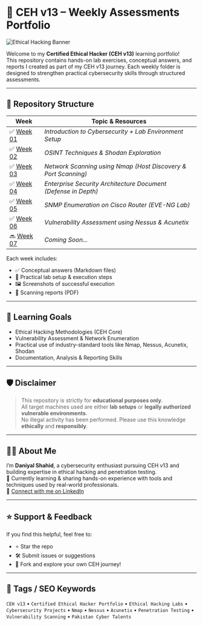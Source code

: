 # 🚨 CEH v13 – Weekly Assessments Portfolio

![Ethical Hacking Banner](https://4.bp.blogspot.com/-HiRSrmQuVTI/XA9a0uU5fzI/AAAAAAAA6_0/RIq3W2EeRxY_OXWF0Pg2Bk8oao_pNa38QCLcBGAs/s1600/what-you-need-to-know-about-ethical-hacking-simplilearn-cover-image.jpg)

Welcome to my **Certified Ethical Hacker (CEH v13)** learning portfolio!  
This repository contains hands-on lab exercises, conceptual answers, and reports I created as part of my CEH v13 journey. Each weekly folder is designed to strengthen practical cybersecurity skills through structured assessments.

---

## 📁 Repository Structure

| Week | Topic & Resources |
|------|--------------------|
| ✅ [Week 01](CEH-Assessments-Week-01/) | *Introduction to Cybersecurity + Lab Environment Setup* |
| ✅ [Week 02](CEH-Assessments-Week-02/) | *OSINT Techniques & Shodan Exploration* |
| ✅ [Week 03](CEH-Assessments-Week-03/) | *Network Scanning using Nmap (Host Discovery & Port Scanning)* |
| ✅ [Week 04](CEH-Assessments-Week-04/) | *Enterprise Security Architecture Document (Defense in Depth)* |
| ✅ [Week 05](CEH-Assessments-Week-05/) | *SNMP Enumeration on Cisco Router (EVE-NG Lab)* |
| ✅ [Week 06](CEH-Assessments-Week-06/) | *Vulnerability Assessment using Nessus & Acunetix* |
| 🔜 [Week 07](CEH-Assessments-Week-7/) | *Coming Soon...* |

Each week includes:
- ✅ Conceptual answers (Markdown files)
- 🧪 Practical lab setup & execution steps
- 🖼️ Screenshots of successful execution
- 📄 Scanning reports (PDF)

---

## 🧠 Learning Goals

- Ethical Hacking Methodologies (CEH Core)
- Vulnerability Assessment & Network Enumeration
- Practical use of industry-standard tools like Nmap, Nessus, Acunetix, Shodan
- Documentation, Analysis & Reporting Skills

---

## 🛡 Disclaimer

> This repository is strictly for **educational purposes only**.  
> All target machines used are either **lab setups** or **legally authorized vulnerable environments**.  
> No illegal activity has been performed. Please use this knowledge **ethically** and **responsibly**.

---

## 👨‍💻 About Me

I’m **Daniyal Shahid**, a cybersecurity enthusiast pursuing CEH v13 and building expertise in ethical hacking and penetration testing.  
📍 Currently learning & sharing hands-on experience with tools and techniques used by real-world professionals.  
🔗 [Connect with me on LinkedIn](https://www.linkedin.com/in/daniyal-shahid-249a3b283/)

---

## ⭐️ Support & Feedback

If you find this helpful, feel free to:
- ⭐ Star the repo
- 🛠 Submit issues or suggestions
- 🔁 Fork and explore your own CEH journey!

---

## 🔖 Tags / SEO Keywords

`CEH v13` • `Certified Ethical Hacker Portfolio` • `Ethical Hacking Labs` • `Cybersecurity Projects` • `Nmap` • `Nessus` • `Acunetix` • `Penetration Testing` • `Vulnerability Scanning` • `Pakistan Cyber Talents`
